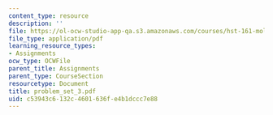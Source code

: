 ```yaml
---
content_type: resource
description: ''
file: https://ol-ocw-studio-app-qa.s3.amazonaws.com/courses/hst-161-molecular-biology-and-genetics-in-modern-medicine-fall-2007/c53943c6132c4601636fe4b1dccc7e88_problem_set_3.pdf
file_type: application/pdf
learning_resource_types:
- Assignments
ocw_type: OCWFile
parent_title: Assignments
parent_type: CourseSection
resourcetype: Document
title: problem_set_3.pdf
uid: c53943c6-132c-4601-636f-e4b1dccc7e88
---
```

